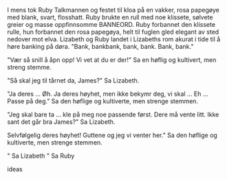 I mens tok Ruby Talkmannen og festet til kloa på en vakker, rosa papegøye med blank, svart, flosshatt. Ruby brukte en rull med noe klissete, sølvete greier og masse oppfinnsomme BANNEORD. Ruby forbannet den klissete rulle, hun forbannet den rosa papegøya, helt til fuglen gled elegant av sted nedover mot elva. Lizabeth og Ruby landet i Lizabeths rom akurat i tide til å høre banking på døra. "Bank, bankbank, bank, bank. Bank, bank."

"Vær så snill å åpn opp! Vi vet at du er der!" Sa en høflig og kultivert, men streng stemme.

"Så skal jeg til tårnet da, James?" Sa Lizabeth.

"Ja deres ... Øh. Ja deres høyhet, men ikke bekymr deg, vi skal ... Eh ... Passe på deg." Sa den høflige og kultiverte, men strenge stemmen.

"Jeg skal bare ta ... kle på meg noe passende først. Dere må vente litt. Ikke sant det går bra James?" Sa Lizabeth.

Selvfølgelig deres høyhet! Guttene og jeg vi venter her." Sa den høflige og kultiverte, men strenge stemmen.


" Sa Lizabeth
" Sa Ruby

ideas